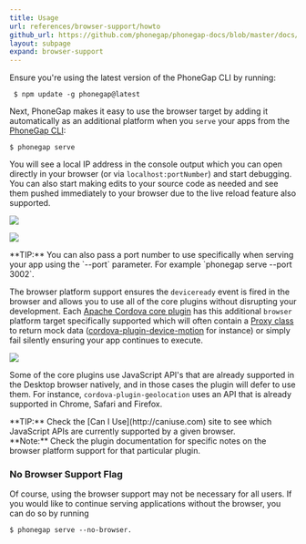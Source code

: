 ```yaml
---
title: Usage
url: references/browser-support/howto
github_url: https://github.com/phonegap/phonegap-docs/blob/master/docs/references/browser-support/1-howto.html.md
layout: subpage
expand: browser-support
---
```


Ensure you're using the latest version of the PhoneGap CLI by running: 
 
     $ npm update -g phonegap@latest

Next, PhoneGap makes it easy to use the browser target by adding it automatically as an additional platform  when you `serve` your apps from the [PhoneGap CLI](/references/phonegap-cli/serve/):
 
    $ phonegap serve
    
You will see a local IP address in the console output which you can open directly in your browser (or via `localhost:portNumber`) and start debugging. You
can also start making edits to your source code as needed and see them pushed immediately to your browser due to the live reload feature also supported.  

 ![](/images/browser-support/serve-command.png)
 
 ![](/images/browser-support/chrome-debug.png)
 
<div class="alert--tip">**TIP:** You can also pass a port number to use specifically when serving your app using the `--port` parameter. 
For example `phonegap serve --port 3002`.</div>
  
The browser platform support ensures the `deviceready` event is fired in the browser and allows you to use all of the core plugins without 
disrupting your development. Each [Apache Cordova core plugin](http://docs.phonegap.com/plugin-apis/) has this additional `browser` platform 
target specifically supported which will often contain 
a [Proxy class](https://github.com/apache/cordova-plugin-device/tree/master/src/browser) to return mock 
data ([cordova-plugin-device-motion](https://github.com/apache/cordova-plugin-device-motion/blob/master/src/browser/AccelerometerProxy.js) 
 for instance) or simply fail silently ensuring your app continues to execute. 
 
 ![](/images/browser-support/chrome-debug-deviceready.png)
 
Some of the core plugins use JavaScript API's that are already supported in the Desktop browser natively, and in those cases the plugin will defer to use
 them. For instance, `cordova-plugin-geolocation` uses an API that is already supported in Chrome, Safari and Firefox. 
 
 <div class="alert--tip">**TIP:** Check the [Can I Use](http://caniuse.com) site to see which JavaScript APIs are currently supported by a 
 given browser.</div> 

 <div class="alert--info">**Note:** Check the plugin documentation for specific notes on the browser platform support for that particular plugin.</div> 

### No Browser Support Flag  
Of course, using the browser support may not be necessary for all users. If you would like to continue serving applications without 
the browser, you can do so by running 

    $ phonegap serve --no-browser.
